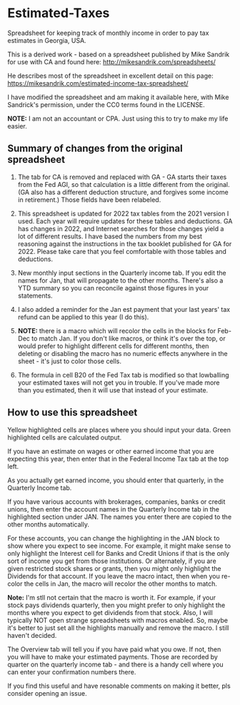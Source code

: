 # Estimated-Taxes
Spreadsheet for keeping track of monthly income in order to pay tax estimates in Georgia, USA.

This is a derived work - based on a spreadsheet published by Mike Sandrik for use with CA and found here:
http://mikesandrik.com/spreadsheets/

He describes most of the spreadsheet in excellent detail on this page:
https://mikesandrik.com/estimated-income-tax-spreadsheet/

I have modified the spreadsheet  and am making it available here, with Mike Sandrick's permission, under the CC0 terms found in the LICENSE.

**NOTE:**  I am not an accountant or CPA.  Just using this to try to make my life easier.

## Summary of changes from the original spreadsheet

1) The tab for CA is removed and replaced with GA - GA starts their taxes from the Fed AGI, so that calculation is a little different from the original.  (GA also has a different deduction structure, and forgives some income in retirement.)  Those fields have been relabeled.   

2) This spreadsheet is updated for 2022 tax tables from the 2021 version I used.   Each year will require updates for these tables and deductions.  GA has changes in 2022, and Internet searches for those changes yield a lot of different results.  I have based the numbers from my best reasoning against the instructions in the tax booklet published for GA for 2022.  Please take care that you feel comfortable with those tables and deductions.

3) New monthly input sections in the Quarterly income tab.  If you edit the names for Jan, that will propagate to the other months.  There's also a YTD summary so you can reconcile against those figures in your statements.

4) I also added a reminder for the Jan est payment that your last years' tax refund can be applied to this year (I do this).  

5) **NOTE:** there is a macro which will recolor the cells in the blocks for Feb-Dec to match Jan.  If you don't like macros, or think it's over the top, or would prefer to highlight different cells for different months, then deleting or disabling the macro has no numeric effects anywhere in the sheet - it's just to color those cells.

6) The formula in cell B20 of the Fed Tax tab  is modified so that lowballing your estimated taxes will not get you in trouble.  If you've made more than you estimated, then it will use that instead of your estimate.  

## How to use this spreadsheet

Yellow highlighted cells are places where you should input your data.  Green highlighted cells are calculated output.  

If you have an estimate on wages or other earned income that you are expecting this year, then enter that in the Federal Income Tax tab at the top left.

As you actually get earned income, you should enter that quarterly, in the Quarterly Income tab.  

If you have various accounts with brokerages, companies, banks or credit unions, then enter the account names in the Quarterly Income tab in the highlighted section under JAN.   The names you enter there are copied to the other months automatically.

For these accounts, you can change the highlighting in the JAN block to show where you expect to see income.   For example, it might make sense to only highlight the Interest cell for Banks and Credit Unions if that is the only sort of income you get from those institutions.   Or alternately, if you are given restricted stock shares or grants, then you might only highlight the Dividends for that account.   If you leave the macro intact, then when you re-color the cells in Jan, the macro will recolor the other months to match.

**Note:**  I'm stll not certain that the macro is worth it.  For example, if your stock pays dividends quarterly, then you might prefer to only highlight the months where you expect to get dividends from that stock.   Also, I will typically NOT open strange spreadsheets with macros enabled.  So, maybe it's better to just set all the highlights manually and remove the macro.  I still haven't decided.  

The Overview tab will tell you if you have paid what you owe.  If not, then you will have to make your estimated payments.  Those are recorded by quarter on the quarterly income tab - and there is a handy cell where you can enter your confirmation numbers there.

If you find this useful and have resonable comments on making it better, pls consider opening an issue.
